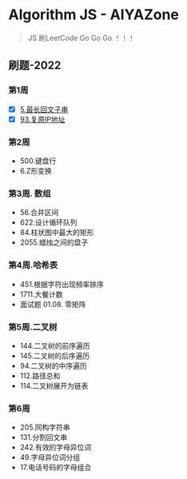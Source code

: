 # Algorithm JS - AIYAZone

> JS 刷LeetCode Go Go Go ！！！

## 刷题-2022

### 第1周

- [x] [5.最长回文子串](/leecode/5.%E6%9C%80%E9%95%BF%E5%9B%9E%E6%96%87%E5%AD%90%E4%B8%B2.js)
- [x] [93.复原IP地址](/leecode/93.%E5%A4%8D%E5%8E%9F-ip-%E5%9C%B0%E5%9D%80.js)

### 第2周

- 500.键盘行
- 6.Z形变换

### 第3周. 数组

- 56.合并区间
- 622.设计循环队列
- 84.柱状图中最大的矩形
- 2055.蜡烛之间的盘子

### 第4周.哈希表

- 451.根据字符出现频率排序
- 1711.大餐计数
- 面试题 01.08. 零矩阵

### 第5周.二叉树

- 144.二叉树的前序遍历
- 145.二叉树的后序遍历
- 94.二叉树的中序遍历
- 112.路径总和
- 114.二叉树展开为链表

### 第6周

- 205.同构字符串
- 131.分割回文串
- 242.有效的字母异位词
- 49.字母异位词分组
- 17.电话号码的字母组合
